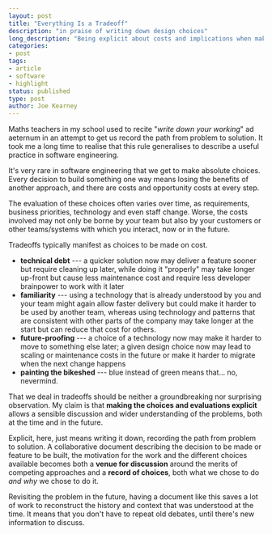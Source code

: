 ```yaml
---
layout: post
title: "Everything Is a Tradeoff"
description: "in praise of writing down design choices"
long_description: "Being explicit about costs and implications when making choices makes future decisions easier when things change. A collaborative document can be a great implementation of this."
categories:
- post
tags:
- article
- software
- highlight
status: published
type: post
author: Joe Kearney
---
```


Maths teachers in my school used to recite "_write down your working_" ad aeternum in an attempt to get us record the path from problem to solution. It took me a long time to realise that this rule generalises to describe a useful practice in software engineering.

It's very rare in software engineering that we get to make absolute choices. Every decision to build something one way means losing the benefits of another approach, and there are costs and opportunity costs at every step.

The evaluation of these choices often varies over time, as requirements, business priorities, technology and even staff change. Worse, the costs involved may not only be borne by your team but also by your customers or other teams/systems with which you interact, now or in the future.

Tradeoffs typically manifest as choices to be made on cost.

* **technical debt** --- a quicker solution now may deliver a feature sooner but require cleaning up later, while doing it "properly" may take longer up-front but cause less maintenance cost and require less developer brainpower to work with it later
* **familiarity** --- using a technology that is already understood by you and your team might again allow faster delivery but could make it harder to be used by another team, whereas using technology and patterns that are consistent with other parts of the company may take longer at the start but can reduce that cost for others.
* **future-proofing** --- a choice of a technology now may make it harder to move to something else later; a given design choice now may lead to scaling or maintenance costs in the future or make it harder to migrate when the next change happens
* **painting the bikeshed** --- blue instead of green means that... no, nevermind.

That we deal in tradeoffs should be neither a groundbreaking nor surprising observation. My claim is that **making the choices and evaluations explicit** allows a sensible discussion and wider understanding of the problems, both at the time and in the future.

Explicit, here, just means writing it down, recording the path from problem to solution. A collaborative document describing the decision to be made or feature to be built, the motivation for the work and the different choices available becomes both a **venue for discussion** around the merits of competing approaches and a **record of choices**, both what we chose to do _and why_ we chose to do it.

Revisiting the problem in the future, having a document like this saves a lot of work to reconstruct the history and context that was understood at the time. It means that you don't have to repeat old debates, until there's new information to discuss.

